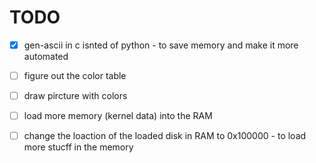 # TODO
- [x] gen-ascii in c isnted of python - to save memory and make it more automated 
- [ ] figure out the color table 
- [ ] draw pircture with colors 
- [ ] load more memory (kernel data) into the RAM 
- [ ] change the loaction of the loaded disk in RAM to 0x100000 - to load more stucff in the memory 


